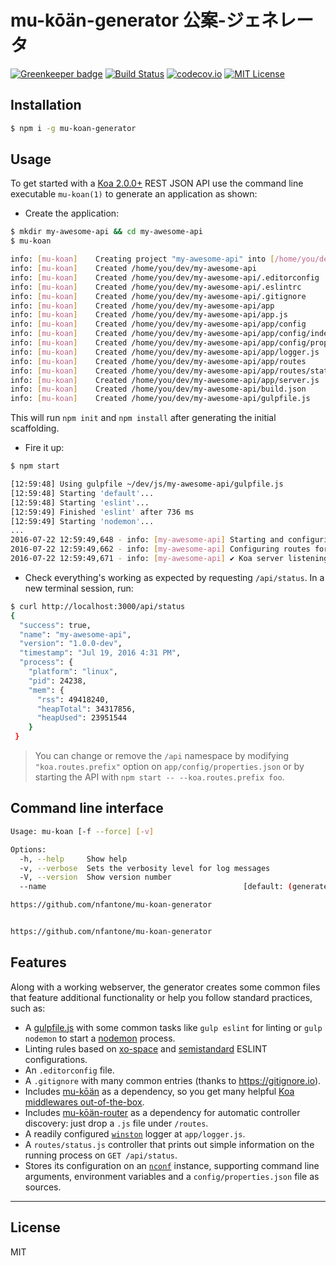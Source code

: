 # mu-kōän-generator 公案-ジェネレータ

[![Greenkeeper badge](https://badges.greenkeeper.io/nfantone/mu-koan-generator.svg)](https://greenkeeper.io/)
[![Build Status](https://travis-ci.org/nfantone/mu-koan-generator.svg?branch=develop)](https://travis-ci.org/nfantone/mu-koan-generator) [![codecov.io](https://codecov.io/github/nfantone/mu-koan-generator/coverage.svg?branch=develop)](https://codecov.io/github/nfantone/mu-koan-generator?branch=develop) [![MIT License](https://img.shields.io/badge/license-MIT-blue.svg?style=flat-square)](https://github.com/nfantone/mu-koan-generator/blob/master/LICENSE)


## Installation

```sh
$ npm i -g mu-koan-generator
```

## Usage

To get started with a [Koa 2.0.0+][1] REST JSON API use the command line executable `mu-koan(1)` to generate an application as shown:

- Create the application:

```bash
$ mkdir my-awesome-api && cd my-awesome-api
$ mu-koan

info: [mu-koan]    Creating project "my-awesome-api" into [/home/you/dev/my-awesome-api]
info: [mu-koan]    Created /home/you/dev/my-awesome-api
info: [mu-koan]    Created /home/you/dev/my-awesome-api/.editorconfig
info: [mu-koan]    Created /home/you/dev/my-awesome-api/.eslintrc
info: [mu-koan]    Created /home/you/dev/my-awesome-api/.gitignore
info: [mu-koan]    Created /home/you/dev/my-awesome-api/app
info: [mu-koan]    Created /home/you/dev/my-awesome-api/app.js
info: [mu-koan]    Created /home/you/dev/my-awesome-api/app/config
info: [mu-koan]    Created /home/you/dev/my-awesome-api/app/config/index.js
info: [mu-koan]    Created /home/you/dev/my-awesome-api/app/config/properties.json
info: [mu-koan]    Created /home/you/dev/my-awesome-api/app/logger.js
info: [mu-koan]    Created /home/you/dev/my-awesome-api/app/routes
info: [mu-koan]    Created /home/you/dev/my-awesome-api/app/routes/status.js
info: [mu-koan]    Created /home/you/dev/my-awesome-api/app/server.js
info: [mu-koan]    Created /home/you/dev/my-awesome-api/build.json
info: [mu-koan]    Created /home/you/dev/my-awesome-api/gulpfile.js
```

This will run `npm init` and `npm install` after generating the initial scaffolding.

- Fire it up:

```sh
$ npm start

[12:59:48] Using gulpfile ~/dev/js/my-awesome-api/gulpfile.js
[12:59:48] Starting 'default'...
[12:59:48] Starting 'eslint'...
[12:59:49] Finished 'eslint' after 736 ms
[12:59:49] Starting 'nodemon'...
...
2016-07-22 12:59:49,648 - info: [my-awesome-api] Starting and configuring Koa server
2016-07-22 12:59:49,662 - info: [my-awesome-api] Configuring routes for [/api/status]
2016-07-22 12:59:49,671 - info: [my-awesome-api] ✔ Koa server listening on 127.0.0.1:3000 [development]

```

- Check everything's working as expected by requesting `/api/status`. In a new terminal session, run:

```sh
$ curl http://localhost:3000/api/status
{
  "success": true,
  "name": "my-awesome-api",
  "version": "1.0.0-dev",
  "timestamp": "Jul 19, 2016 4:31 PM",
  "process": {
    "platform": "linux",
    "pid": 24238,
    "mem": {
      "rss": 49418240,
      "heapTotal": 34317856,
      "heapUsed": 23951544
    }
 }
 ```

 > You can change or remove the `/api` namespace by modifying `"koa.routes.prefix"` option on `app/config/properties.json` or by starting the API with `npm start -- --koa.routes.prefix foo`.

## Command line interface

```sh
Usage: mu-koan [-f --force] [-v]

Options:
  -h, --help     Show help                                             [boolean]
  -v, --verbose  Sets the verbosity level for log messages               [count]
  -V, --version  Show version number                                   [boolean]
  --name                                            [default: (generated-value)]

https://github.com/nfantone/mu-koan-generator


https://github.com/nfantone/mu-koan-generator
```

## Features
Along with a working webserver, the generator creates some common files that feature additional functionality or help you follow standard practices, such as:

- A [gulpfile.js][2] with some common tasks like `gulp eslint` for linting or `gulp nodemon` to start a [nodemon][3] process.
- Linting rules based on [xo-space][4] and [semistandard][5] ESLINT configurations.
- An `.editorconfig` file.
- A `.gitignore` with many common entries (thanks to https://gitignore.io).
- Includes [mu-kōän][6] as a dependency, so you get many helpful [Koa middlewares out-of-the-box][7].
- Includes [mu-kōän-router][10] as a dependency for automatic controller discovery: just drop a `.js` file under `/routes`.
- A readily configured [`winston`][8] logger at `app/logger.js`.
- A `routes/status.js` controller that prints out simple information on the running process on `GET /api/status`.
- Stores its configuration on an [`nconf`][9] instance, supporting command line arguments, environment variables and a `config/properties.json` file as sources.

---

## License
MIT


[1]: https://github.com/koajs/koa/tree/v2.x
[2]: https://gulpjs.com
[3]: https://nodemon.io
[4]: https://github.com/sindresorhus/eslint-config-xo-space
[5]: https://github.com/Flet/semistandard
[6]: https://www.npmjs.com/package/mu-koan
[7]: https://github.com/nfantone/mu-koan#features
[8]: https://www.npmjs.com/package/winston
[9]: https://www.npmjs.com/package/nconf
[10]: https://www.npmjs.com/package/mu-koan-router
